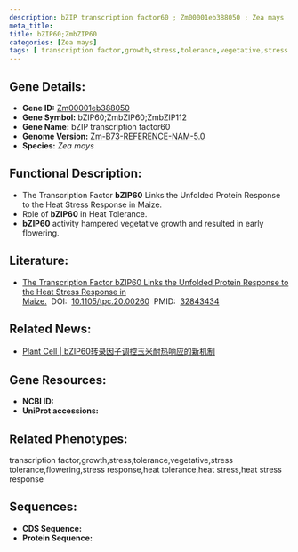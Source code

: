 ```yaml
---
description: bZIP transcription factor60 ; Zm00001eb388050 ; Zea mays
meta_title:
title: bZIP60;ZmbZIP60
categories: [Zea mays]
tags: [ transcription factor,growth,stress,tolerance,vegetative,stress tolerance,flowering,stress response,heat tolerance,heat stress,heat stress response ]
---
```


## Gene Details:
- **Gene ID:**	[Zm00001eb388050]()
- **Gene Symbol:** bZIP60;ZmbZIP60;ZmbZIP112
- **Gene Name:** bZIP transcription factor60
- **Genome Version:** [Zm-B73-REFERENCE-NAM-5.0]()
- **Species:** *Zea mays*

## Functional Description:
   - The Transcription Factor **bZIP60** Links the Unfolded Protein Response to the Heat Stress Response in Maize.
   - Role of **bZIP60** in Heat Tolerance.
   - **bZIP60** activity hampered vegetative growth and resulted in early flowering.

## Literature:
   - [The Transcription Factor bZIP60 Links the Unfolded Protein Response to the Heat Stress Response in Maize.]( https://academic.oup.com/plcell/article/32/11/3559/6099370?login=true)&nbsp;&nbsp;DOI:&nbsp;&nbsp;[10.1105/tpc.20.00260](https://academic.oup.com/plcell/article/32/11/3559/6099370?login=true)&nbsp;&nbsp;PMID:&nbsp;&nbsp;[32843434](https://pubmed.ncbi.nlm.nih.gov/32843434/)

## Related News:
   - [Plant Cell | bZIP60转录因子调控玉米耐热响应的新机制](https://mp.weixin.qq.com/s?__biz=MzU3ODY3MDM0NA==&mid=2247497856&idx=1&sn=04637e7b87f16500f3dcfd03ad868063&chksm=fd7362e7ca04ebf1d6db4f7379fb12a6b3863da304dfc6f03714a7e95547a0c34741421febc5&scene=27#wechat_redirect)

## Gene Resources:
- **NCBI ID:** [](https://www.ncbi.nlm.nih.gov/gene/?term=)
- **UniProt accessions:** [](https://www.uniprot.org/uniprotkb//entry)

## Related Phenotypes:
transcription factor,growth,stress,tolerance,vegetative,stress tolerance,flowering,stress response,heat tolerance,heat stress,heat stress response

## Sequences:
- **CDS Sequence:**
- **Protein Sequence:**
